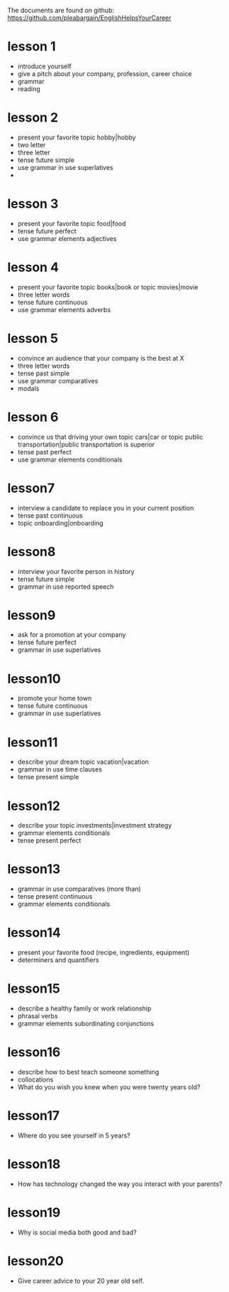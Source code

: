 The documents are found on github: https://github.com/pleabargain/EnglishHelpsYourCareer

# lesson 1
- introduce yourself
- give a pitch about your company, profession, career choice
- grammar
- reading


# lesson 2
- present your favorite topic hobby|hobby
- two letter 
- three letter
- tense future simple
- use grammar in use superlatives
- 

# lesson 3
- present your favorite topic food|food
- tense future perfect
- use grammar elements adjectives

# lesson 4 
- present your favorite topic books|book or topic movies|movie
- three letter words
- tense future continuous
- use grammar elements adverbs
  
# lesson 5
- convince an audience that your company is the best at X
- three letter words
- tense past simple
- use grammar comparatives
- modals

# lesson 6
- convince us that driving your own topic cars|car or topic public transportation|public transportation is superior
- tense past perfect
- use grammar elements conditionals


# lesson7 
- interview a candidate to replace you in your current position
- tense past continuous
- topic onboarding|onboarding

# lesson8 
- interview your favorite person in history
- tense future simple
- grammar in use  reported speech
  
# lesson9 
- ask for a promotion at your company
-  tense future perfect
-  grammar in use superlatives

# lesson10 
- promote your home town
- tense future continuous
-  grammar in use superlatives

# lesson11 
- describe your dream topic vacation|vacation
- grammar in use time clauses
- tense present simple

# lesson12 
- describe your topic investments|investment strategy
- grammar elements conditionals
- tense present perfect

# lesson13 

- grammar in use comparatives (more than)
- tense present continuous
- grammar elements conditionals

# lesson14 
- present your favorite food (recipe, ingredients, equipment)
- determiners and quantifiers

# lesson15 
- describe a healthy family or work relationship
- phrasal verbs
- grammar elements subordinating conjunctions

# lesson16 
- describe how to best teach someone something
- collocations
- What do you wish you knew when you were twenty years old?


# lesson17 
- Where do you see yourself in 5 years?

# lesson18 
- How has technology changed the way you interact with your parents?

# lesson19 
- Why is social media both good and bad?

# lesson20
- Give career advice to your 20 year old self.